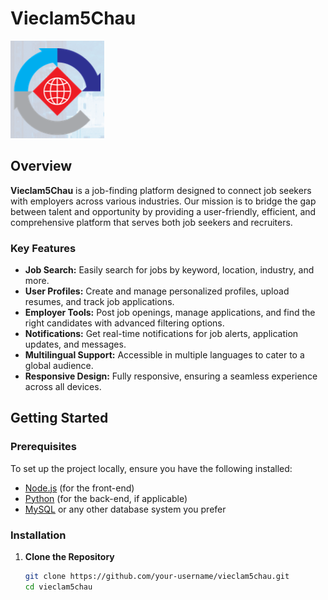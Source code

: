 # Vieclam5Chau

![Vieclam5Chau Logo](anh_logo.png) 

## Overview

**Vieclam5Chau** is a job-finding platform designed to connect job seekers with employers across various industries. Our mission is to bridge the gap between talent and opportunity by providing a user-friendly, efficient, and comprehensive platform that serves both job seekers and recruiters.

### Key Features

- **Job Search:** Easily search for jobs by keyword, location, industry, and more.
- **User Profiles:** Create and manage personalized profiles, upload resumes, and track job applications.
- **Employer Tools:** Post job openings, manage applications, and find the right candidates with advanced filtering options.
- **Notifications:** Get real-time notifications for job alerts, application updates, and messages.
- **Multilingual Support:** Accessible in multiple languages to cater to a global audience.
- **Responsive Design:** Fully responsive, ensuring a seamless experience across all devices.

## Getting Started

### Prerequisites

To set up the project locally, ensure you have the following installed:

- [Node.js](https://nodejs.org/en/download/) (for the front-end)
- [Python](https://www.python.org/downloads/) (for the back-end, if applicable)
- [MySQL](https://dev.mysql.com/downloads/mysql/) or any other database system you prefer

### Installation

1. **Clone the Repository**

   ```bash
   git clone https://github.com/your-username/vieclam5chau.git
   cd vieclam5chau

